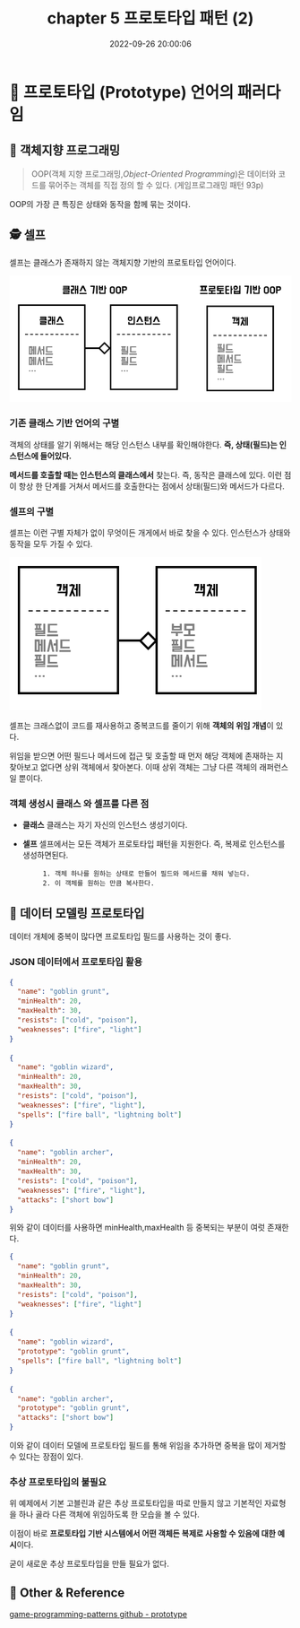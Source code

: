 ﻿---
title: chapter 5 프로토타입 패턴 (2)
date: 2022-09-26 20:00:06
categories: [GameProgramming,GameProgrammingPattern]
tags: [designPattern,prototype]
---

# **👀 프로토타입 (Prototype) 언어의 패러다임**

## 🧐 객체지향 프로그래밍
> OOP(객체 지향 프로그래밍,_Object-Oriented Programming_)은 데이터와 코드를 묶어주는 객체를 직접 정의 할 수 있다. (게임프로그래밍 패턴 93p)

OOP의 가장 큰 특징은 상태와 동작을 함께 묶는 것이다.

## 🕵️ 셀프
셀프는 클래스가 존재하지 않는 객체지향 기반의 프로토타입 언어이다.

![img-self](/assets/img/post/programmingPattern/self.png)

### 기존 클래스 기반 언어의 구별
객체의 상태를 알기 위해서는 해당 인스턴스 내부를 확인해야한다. **즉, 상태(필드)는 인스턴스에 들어있다.**

**메서드를 호출할 때는 인스턴스의 클래스에서** 찾는다. 즉, 동작은 클래스에 있다. 이런 점이 항상 한 단계를 거쳐서 메서드를 호출한다는 점에서 상태(필드)와 메서드가 다르다.

### 셀프의 구별
셀프는 이런 구별 자체가 없이 무엇이든 개게에서 바로 찾을 수 있다. 인스턴스가 상태와 동작을 모두 가질 수 있다.

![img-selfdelegation](/assets/img/post/programmingPattern/selfdelegation.png)

셀프는 크래스없이 코드를 재사용하고 중복코드를 줄이기 위해 **객체의 위임 개념**이 있다.

위임을 받으면 어떤 필드나 메서드에 접근 및 호출할 때 먼저 해당 객체에 존재하는 지 찾아보고 없다면 상위 객체에서 찾아본다.
이때 상위 객체는 그냥 다른 객체의 래퍼런스일 뿐이다.

### 객체 생성시 클래스 와 셀프를 다른 점

 - **클래스**
	클래스는 자기 자신의 인스턴스 생성기이다.
 - **셀프**
	셀프에서는 모든 객체가 프로토타입 패턴을 지원한다. 즉, 복제로 인스턴스를 생성하면된다.
	
			1. 객체 하나를 원하는 상태로 만들어 필드와 메서드를 채워 넣는다.
			2. 이 객체를 원하는 만큼 복사한다. 

## 📑 **데이터 모델링 프로토타입**

데이터 개체에 중복이 많다면 프로토타입 필드를 사용하는 것이  좋다. 

### JSON 데이터에서 프로토타입 활용

```json
{
  "name": "goblin grunt",
  "minHealth": 20,
  "maxHealth": 30,
  "resists": ["cold", "poison"],
  "weaknesses": ["fire", "light"]
}

{
  "name": "goblin wizard",
  "minHealth": 20,
  "maxHealth": 30,
  "resists": ["cold", "poison"],
  "weaknesses": ["fire", "light"],
  "spells": ["fire ball", "lightning bolt"]
}

{
  "name": "goblin archer",
  "minHealth": 20,
  "maxHealth": 30,
  "resists": ["cold", "poison"],
  "weaknesses": ["fire", "light"],
  "attacks": ["short bow"]
}
```

위와 같이 데이터를 사용하면 minHealth,maxHealth 등 중복되는 부분이 여럿 존재한다.

```json
{
  "name": "goblin grunt",
  "minHealth": 20,
  "maxHealth": 30,
  "resists": ["cold", "poison"],
  "weaknesses": ["fire", "light"]
}

{
  "name": "goblin wizard",
  "prototype": "goblin grunt", 
  "spells": ["fire ball", "lightning bolt"]
}

{
  "name": "goblin archer",
  "prototype": "goblin grunt",
  "attacks": ["short bow"]
}
```
이와 같이 데이터 모델에 프로토타입 필드를 통해 위임을 추가하면 중복을 많이 제거할 수 있다는 장점이 있다.

### 추상 프로토타입의 불필요

위 예제에서 기본 고블린과 같은 추상 프로토타입을 따로 만들지 않고 기본적인 자료형을 하나 골라 다른 객체에 위임하도록 한 모습을 볼 수 있다.

이점이 바로 **프로토타입 기반 시스템에서 어떤 객체든 복제로 사용할 수 있음에 대한 예시**이다. 

굳이 새로운 추상 프로토타입을 만들 필요가 없다.

## 📌 Other & Reference

[game-programming-patterns github - prototype ](https://github.com/munificent/game-programming-patterns/blob/master/book/prototype.markdown) 
